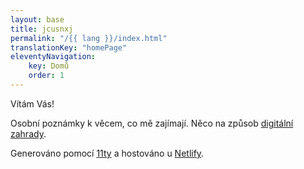 ```yaml
---
layout: base
title: jcusnxj
permalink: "/{{ lang }}/index.html"
translationKey: "homePage"
eleventyNavigation:
    key: Domů
    order: 1
---
```

Vítám Vás!

Osobní poznámky k věcem, co mě zajímají. Něco na způsob [digitální zahrady](https://maggieappleton.com/garden-history).

Generováno pomocí [11ty](https://www.11ty.dev) a hostováno u [Netlify](https://www.netlify.com).



